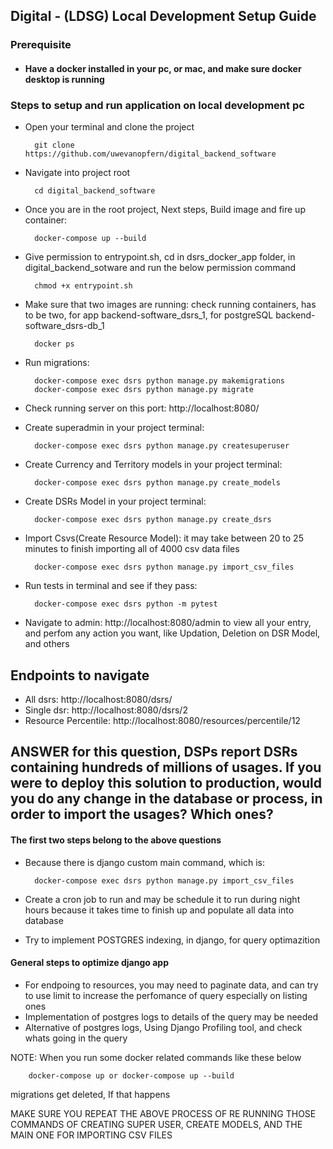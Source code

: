 ## Digital - (LDSG) Local Development Setup Guide

### Prerequisite

- #### Have a docker installed in your pc, or mac, and make sure docker desktop is running

### Steps to setup and run application on local development pc

- Open your terminal and clone the project

        git clone https://github.com/uwevanopfern/digital_backend_software

- Navigate into project root

        cd digital_backend_software

- Once you are in the root project, Next steps, Build image and fire up container:

        docker-compose up --build
        
- Give permission to entrypoint.sh, cd in dsrs_docker_app folder, in digital_backend_sotware and run the below permission command

        chmod +x entrypoint.sh

- Make sure that two images are running: check running containers, has to be two, for app backend-software_dsrs_1, for postgreSQL backend-software_dsrs-db_1

        docker ps

- Run migrations:

        docker-compose exec dsrs python manage.py makemigrations
        docker-compose exec dsrs python manage.py migrate

- Check running server on this port: http://localhost:8080/

- Create superadmin in your project terminal:

        docker-compose exec dsrs python manage.py createsuperuser

- Create Currency and Territory models in your project terminal:

        docker-compose exec dsrs python manage.py create_models

- Create DSRs Model in your project terminal:

        docker-compose exec dsrs python manage.py create_dsrs

- Import Csvs(Create Resource Model): it may take between 20 to 25 minutes to finish importing all of 4000 csv data files

        docker-compose exec dsrs python manage.py import_csv_files

- Run tests in terminal and see if they pass:

        docker-compose exec dsrs python -m pytest

- Navigate to admin: http://localhost:8080/admin to view all your entry, and perfom any action you want, like Updation, Deletion on DSR Model, and others

## Endpoints to navigate

- All dsrs: http://localhost:8080/dsrs/
- Single dsr: http://localhost:8080/dsrs/2
- Resource Percentile: http://localhost:8080/resources/percentile/12

## ANSWER for this question, DSPs report DSRs containing hundreds of millions of usages. If you were to deploy this solution to production, would you do any change in the database or process, in order to import the usages? Which ones?

#### The first two steps belong to the above questions

- Because there is django custom main command, which is:

        docker-compose exec dsrs python manage.py import_csv_files

- Create a cron job to run and may be schedule it to run during night hours because it takes time to finish up and populate all data into database

- Try to implement POSTGRES indexing, in django, for query optimazition

#### General steps to optimize django app

- For endpoing to resources, you may need to paginate data, and can try to use limit to increase the perfomance of query especially on listing ones
- Implementation of postgres logs to details of the query may be needed
- Alternative of postgres logs, Using Django Profiling tool, and check whats going in the query

NOTE: When you run some docker related commands like these below

        docker-compose up or docker-compose up --build

migrations get deleted, If that happens

MAKE SURE YOU REPEAT THE ABOVE PROCESS OF RE RUNNING THOSE COMMANDS OF CREATING SUPER USER, CREATE MODELS, AND THE MAIN ONE FOR IMPORTING CSV FILES
